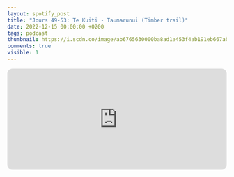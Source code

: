 ```yaml
---
layout: spotify_post
title: "Jours 49-53: Te Kuiti - Taumarunui (Timber trail)"
date: 2022-12-15 00:00:00 +0200
tags: podcast
thumbnail: https://i.scdn.co/image/ab6765630000ba8ad1a453f4ab191eb667ab6236
comments: true
visible: 1
---
```



<iframe style="border-radius:12px"
src="https://open.spotify.com/embed/episode/3x0kcwpbtGzHRj4mWKEM1U?utm_source=generator"
width="100%" height="232" frameBorder="0" allowfullscreen=""
allow="autoplay; clipboard-write; encrypted-media; fullscreen; picture-in-picture"></iframe>
